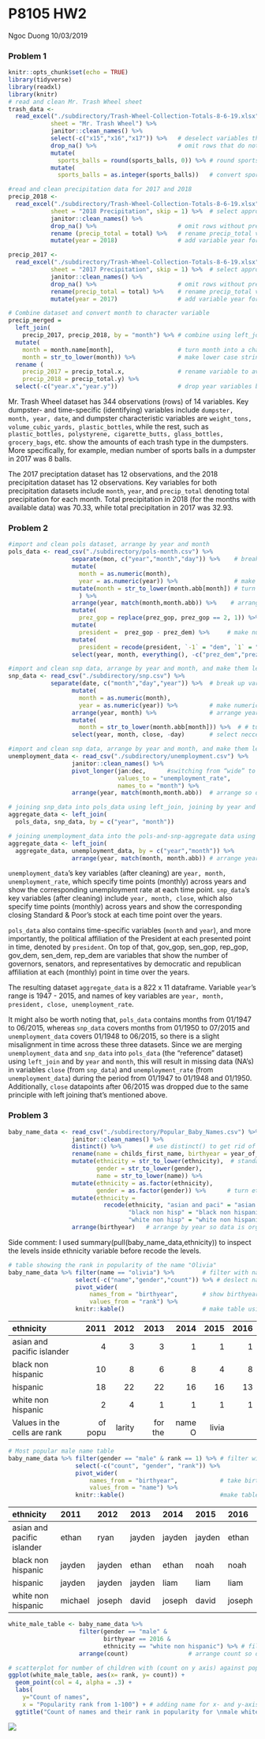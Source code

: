 P8105 HW2
================
Ngoc Duong
10/03/2019

### Problem 1

``` r
knitr::opts_chunk$set(echo = TRUE)
library(tidyverse)
library(readxl)
library(knitr)
# read and clean Mr. Trash Wheel sheet
trash_data <- 
  read_excel("./subdirectory/Trash-Wheel-Collection-Totals-8-6-19.xlsx",
            sheet = "Mr. Trash Wheel") %>%
            janitor::clean_names() %>%
            select(-c("x15","x16","x17")) %>%   # deselect variables that don't give useful information and have too many NA's
            drop_na() %>%                       # omit rows that do not include dumpster specific data
            mutate(       
              sports_balls = round(sports_balls, 0)) %>% # round sports_balls to nearest integers
            mutate(
              sports_balls = as.integer(sports_balls))   # convert sports_balls into an integer variable
```

``` r
#read and clean precipitation data for 2017 and 2018
precip_2018 <- 
  read_excel("./subdirectory/Trash-Wheel-Collection-Totals-8-6-19.xlsx",
            sheet = "2018 Precipitation", skip = 1) %>%  # select appropriate sheet, load, and skip first header/row because it doesn't contain info 
            janitor::clean_names() %>%
            drop_na() %>%                       # omit rows without precipitation data 
            rename (precip_total = total) %>%   # rename precip_total variable 
            mutate(year = 2018)                 # add variable year for 2018

precip_2017 <- 
  read_excel("./subdirectory/Trash-Wheel-Collection-Totals-8-6-19.xlsx",
            sheet = "2017 Precipitation", skip = 1) %>%  # select appropriate sheet, load, and skip first header/row because it doesn't contain info 
            janitor::clean_names() %>%          
            drop_na() %>%                       # omit rows without precipitation data 
            rename(precip_total = total) %>%    # rename precip_total variable 
            mutate(year = 2017)                 # add variable year for 2017

# Combine dataset and convert month to character variable
precip_merged = 
  left_join(
    precip_2017, precip_2018, by = "month") %>% # combine using left_join
  mutate(
    month = month.name[month],                  # turn month into a character variable using month.name[] 
    month = str_to_lower(month)) %>%            # make lower case strings (to standardize across datasets)
  rename (
    precip_2017 = precip_total.x,               # rename variable to avoid year confusion
    precip_2018 = precip_total.y) %>% 
  select(-c("year.x","year.y"))                 # drop year variables because not necessary and can be confusing 
```

Mr. Trash Wheel dataset has 344 observations (rows) of 14 variables. Key
dumpster- and time-specific (identifying) variables include `dumpster,
month, year, date`, and dumpster characteristic variables are
`weight_tons, volume_cubic_yards, plastic_bottles`, while the rest, such
as `plastic_bottles, polystyrene, cigarette_butts, glass_bottles,
grocery_bags`, etc. show the amounts of each trash type in the
dumpsters. More specifically, for example, median number of sports balls
in a dumpster in 2017 was 8 balls.

The 2017 preciptation dataset has 12 observations, and the 2018
precipitation dataset has 12 observations. Key variables for both
precipitation datasets include `month`, `year`, and `precip_total`
denoting total precipitation for each month. Total precipitation in 2018
(for the months with available data) was 70.33, while total
precipitation in 2017 was 32.93.

### Problem 2

``` r
#import and clean pols dataset, arrange by year and month
pols_data <- read_csv("./subdirectory/pols-month.csv") %>% 
                  separate(mon, c("year","month","day")) %>%    # break up variable mon into integers variables year, month, and day
                  mutate(
                    month = as.numeric(month), 
                    year = as.numeric(year)) %>%                # make year and month numeric for month.abb[]
                  mutate(month = str_to_lower(month.abb[month]) # turn month into character using month.abb[] and standardize to lower case 
                    ) %>% 
                  arrange(year, match(month,month.abb)) %>%    # arrange year and month (using match to align character variable 'month' with pre-set month.abb)
                  mutate(
                    prez_gop = replace(prez_gop, prez_gop == 2, 1)) %>% # turn value 2 in prez_gop to 1 because they both indicate a republican president at that point in time 
                  mutate(
                    president =  prez_gop - prez_dem) %>%     # make numeric variable president combining data from prez_gop and prez_dem
                  mutate(
                    president = recode(president, `-1` = "dem", `1` = "gop")) %>% # recode president from numeric to character demonstrating dem or gop 
                  select(year, month, everything(), -c("prez_dem","prez_gop","day")) # make year and month leading columns and deselect unnecessary variables (captured somewhere else) 
```

``` r
#import and clean snp data, arrange by year and month, and make them leading columns
snp_data <- read_csv("./subdirectory/snp.csv") %>% 
            separate(date, c("month","day","year")) %>%  # break up variable mon into integers variables year, month, and day
                  mutate(
                    month = as.numeric(month),       
                    year = as.numeric(year)) %>%         # make numeric to arrange 
                  arrange(year, month) %>%               # arrange year and month 
                  mutate(
                    month = str_to_lower(month.abb[month])) %>%  # # turn month into character using month.abb[] and standardize to lower case 
                  select(year, month, close, -day)       # select neccessary variables and rearrange so year and month are leading columns
```

``` r
#import and clean snp data, arrange by year and month, and make them leading columns
unemployment_data <- read_csv("./subdirectory/unemployment.csv") %>% 
                  janitor::clean_names() %>% 
                  pivot_longer(jan:dec,      #switching from “wide” to “long” format using pivot_longer
                               values_to = "unemployment_rate",  
                               names_to = "month") %>%          
                  arrange(year, match(month,month.abb))  # arrange so data looks organized

# joining snp_data into pols_data using left_join, joining by year and month
aggregate_data <- left_join(
  pols_data, snp_data, by = c("year", "month"))

# joining unemployment_data into the pols-and-snp-aggregate data using left_join, joining by year and month
aggregate_data <- left_join(
  aggregate_data, unemployment_data, by = c("year","month")) %>%
                  arrange(year, match(month, month.abb)) # arrange year and month 
```

`unemployment_data`’s key variables (after cleaning) are `year, month,
unemployment_rate`, which specify time points (monthly) across years and
show the corresponding unemployment rate at each time point.
`snp_data`’s key variables (after cleaning) include `year, month,
close`, which also specify time points (monthly) across years and show
the corresponding closing Standard & Poor’s stock at each time point
over the years.

`pols_data` also contains time-specific variables (`month` and `year`),
and more importantly, the political affiliation of the President at each
presented point in time, denoted by `president`. On top of that,
gov\_gop, sen\_gop, rep\_gop, gov\_dem, sen\_dem, rep\_dem are variables
that show the number of governors, senators, and representatives by
democratic and republican affiliation at each (monthly) point in time
over the years.

The resulting dataset `aggregate_data` is a 822 x 11 dataframe. Variable
`year`’s range is 1947 - 2015, and names of key variables are `year,
month, president, close, unemployment_rate`.

It might also be worth noting that, `pols_data` contains months from
01/1947 to 06/2015, whereas `snp_data` covers months from 01/1950 to
07/2015 and `unemployment_data` covers 01/1948 to 06/2015, so there is a
slight misalignment in time across these three datasets. Since we are
merging `unemployment_data` and `snp_data` into `pols_data` (the
“reference” dataset) using `left_join` and by `year` and `month`, this
will result in missing data (NA’s) in variables `close` (from
`snp_data`) and `unemployment_rate` (from `unemployment_data`) during
the period from 01/1947 to 01/1948 and 01/1950. Additionally, `close`
datapoints after 06/2015 was dropped due to the same principle with left
joining that’s mentioned above.

### Problem 3

``` r
baby_name_data <- read_csv("./subdirectory/Popular_Baby_Names.csv") %>% 
                  janitor::clean_names() %>% 
                  distinct() %>%        # use distinct() to get rid of duplicated rows
                  rename(name = childs_first_name, birthyear = year_of_birth) %>% # rename to avoid typing long strings
                  mutate(ethnicity = str_to_lower(ethnicity),  # standardize strings to lower case/to address inconsistent case structure more easily 
                         gender = str_to_lower(gender),
                         name = str_to_lower(name)) %>% 
                  mutate(ethnicity = as.factor(ethnicity),     
                         gender = as.factor(gender)) %>%      # turn ethnicity and gender into level/factor variables
                  mutate(ethnicity = 
                           recode(ethnicity, "asian and paci" = "asian and pacific islander",
                                  "black non hisp" = "black non hispanic",
                                  "white non hisp" = "white non hispanic")) %>% # rename duplicated factors/levels within ethnicity 
                  arrange(birthyear)   # arrange by year so data is organized
```

Side comment: I used summary(pull(baby\_name\_data,ethnicity)) to
inspect the levels inside ethnicity variable before recode the levels.

``` r
# table showing the rank in popularity of the name "Olivia"
baby_name_data %>% filter(name == "olivia") %>%        # filter with name "olivia" as criterion
                   select(-c("name","gender","count")) %>% # deslect name, gender (unnecessary) and count (unique values will mess up pivot_wider table output) 
                   pivot_wider(
                       names_from = "birthyear",       # show birthyear as variabl
                       values_from = "rank") %>% 
                   knitr::kable()                      # make table using kable 
```

| ethnicity                    |    2011 |   2012 |    2013 |   2014 |  2015 | 2016 |
| :--------------------------- | ------: | -----: | ------: | -----: | ----: | ---: |
| asian and pacific islander   |       4 |      3 |       3 |      1 |     1 |    1 |
| black non hispanic           |      10 |      8 |       6 |      8 |     4 |    8 |
| hispanic                     |      18 |     22 |      22 |     16 |    16 |   13 |
| white non hispanic           |       2 |      4 |       1 |      1 |     1 |    1 |
| Values in the cells are rank | of popu | larity | for the | name O | livia |      |

``` r
# Most popular male name table
baby_name_data %>% filter(gender == "male" & rank == 1) %>% # filter with male and rank 1 as criteria 
                   select(-c("count", "gender", "rank")) %>%                  # deselect count (whose unique/non-collapsible values will affect how pivot_wider works), gender and rank because they are implied when subsetting
                   pivot_wider(
                       names_from = "birthyear",            # take birthyear values to make variables (columns) and most popular names as values (observations)
                       values_from = "name") %>%              
                   knitr::kable()                           #make table using kable 
```

| ethnicity                  | 2011    | 2012   | 2013   | 2014   | 2015   | 2016   |
| :------------------------- | :------ | :----- | :----- | :----- | :----- | :----- |
| asian and pacific islander | ethan   | ryan   | jayden | jayden | jayden | ethan  |
| black non hispanic         | jayden  | jayden | ethan  | ethan  | noah   | noah   |
| hispanic                   | jayden  | jayden | jayden | liam   | liam   | liam   |
| white non hispanic         | michael | joseph | david  | joseph | david  | joseph |

``` r
white_male_table <- baby_name_data %>% 
                    filter(gender == "male" &      
                           birthyear == 2016 & 
                           ethnicity == "white non hispanic") %>% # filter with male, white non-hispanic, and birthyear of 2016 as criteria 
                    arrange(count)                 # arrange count so dataset looks more organized

# scatterplot for number of children with (count on y axis) against popularity rank (x axis)
ggplot(white_male_table, aes(x= rank, y= count)) +
  geom_point(col = 4, alpha = .3) +
  labs(
    y="Count of names", 
    x = "Popularity rank from 1-100") + # adding name for x- and y-axis 
  ggtitle("Count of names and their rank in popularity for \nmale white non-hispanic children born in 2016")                 #adding title for scatterplot
```

![](P8105_hw2_nqd2000_files/figure-gfm/male%20non%20hispanic%20white%20scatterplot-1.png)<!-- -->
